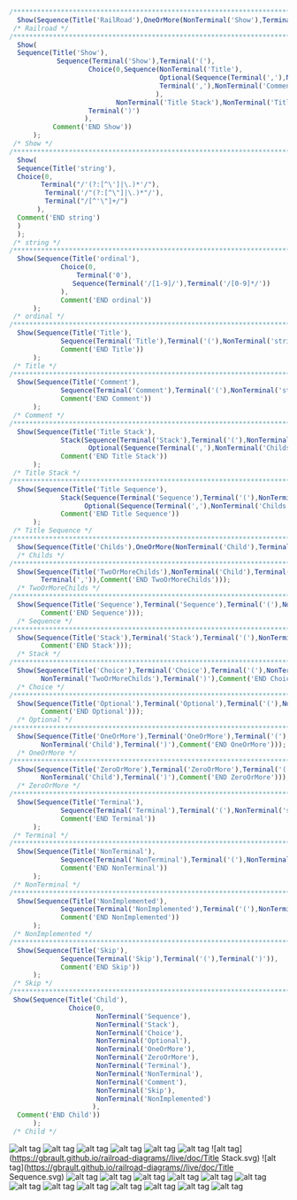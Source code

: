 ```javascript
/**************************************************************************************************************/ 
  Show(Sequence(Title('RailRoad'),OneOrMore(NonTerminal('Show'),Terminal(';')),Comment('END Railroad'))); 
 /* Railroad */ 
/**************************************************************************************************************/ 
  Show( 
  Sequence(Title('Show'),
            Sequence(Terminal('Show'),Terminal('('),
                    Choice(0,Sequence(NonTerminal('Title'),
                                      Optional(Sequence(Terminal(','),NonTerminal('Childs'))), 
                                      Terminal(','),NonTerminal('Comment') 
                                     ), 
                           NonTerminal('Title Stack'),NonTerminal('Title Sequence')), 
                    Terminal(')') 
                   ), 
           Comment('END Show')) 
      ); 
 /* Show */ 
/**************************************************************************************************************/ 
  Show( 
  Sequence(Title('string'), 
  Choice(0, 
   		Terminal("/'(?:[^\']|\.)*'/"), 
         Terminal('/"(?:[^\"]|\.)*"/'), 
         Terminal("/[^'\"]+/") 
  	   ), 
  Comment('END string') 
  ) 
  ); 
 /* string */ 
/**************************************************************************************************************/ 
  Show(Sequence(Title('ordinal'), 
             Choice(0, 
                 Terminal('0'), 
             	Sequence(Terminal('/[1-9]/'),Terminal('/[0-9]*/')) 
             ), 
             Comment('END ordinal')) 
      ); 
 /* ordinal */ 
/**************************************************************************************************************/ 
  Show(Sequence(Title('Title'), 
             Sequence(Terminal('Title'),Terminal('('),NonTerminal('string'),Terminal(')')), 
             Comment('END Title')) 
      ); 
 /* Title */ 
/**************************************************************************************************************/ 
  Show(Sequence(Title('Comment'), 
             Sequence(Terminal('Comment'),Terminal('('),NonTerminal('string'),Terminal(')')), 
             Comment('END Comment')) 
      ); 
 /* Comment */
/**************************************************************************************************************/ 
  Show(Sequence(Title('Title Stack'), 
             Stack(Sequence(Terminal('Stack'),Terminal('('),NonTerminal('Title')),
                    Optional(Sequence(Terminal(','),NonTerminal('Childs'))),Terminal(')')), 
             Comment('END Title Stack')) 
      ); 
 /* Title Stack */
/**************************************************************************************************************/ 
  Show(Sequence(Title('Title Sequence'), 
             Stack(Sequence(Terminal('Sequence'),Terminal('('),NonTerminal('Title')),
                   Optional(Sequence(Terminal(','),NonTerminal('Childs'))),Terminal(')')), 
             Comment('END Title Sequence')) 
      ); 
 /* Title Sequence */
/**************************************************************************************************************/ 
  Show(Sequence(Title('Childs'),OneOrMore(NonTerminal('Child'),Terminal(',')),Comment('END Childs'))); 
  /* Childs */
/**************************************************************************************************************/ 
  Show(Sequence(Title('TwoOrMoreChilds'),NonTerminal('Child'),Terminal(','),OneOrMore(NonTerminal('Child'),
		Terminal(',')),Comment('END TwoOrMoreChilds'))); 
  /* TwoOrMoreChilds */
/**************************************************************************************************************/ 
  Show(Sequence(Title('Sequence'),Terminal('Sequence'),Terminal('('),NonTerminal('Childs'),Terminal(')'),
		Comment('END Sequence'))); 
  /* Sequence */
/**************************************************************************************************************/ 
  Show(Sequence(Title('Stack'),Terminal('Stack'),Terminal('('),NonTerminal('Childs'),Terminal(')'),
  		Comment('END Stack'))); 
  /* Stack */ 
/**************************************************************************************************************/ 
  Show(Sequence(Title('Choice'),Terminal('Choice'),Terminal('('),NonTerminal('ordinal'),Terminal(','),
		NonTerminal('TwoOrMoreChilds'),Terminal(')'),Comment('END Choice'))); 
  /* Choice */
/**************************************************************************************************************/ 
  Show(Sequence(Title('Optional'),Terminal('Optional'),Terminal('('),NonTerminal('Child'),Terminal(')'),
		Comment('END Optional'))); 
  /* Optional */
/**************************************************************************************************************/ 
  Show(Sequence(Title('OneOrMore'),Terminal('OneOrMore'),Terminal('('),NonTerminal('Child'),Terminal(','),
		NonTerminal('Child'),Terminal(')'),Comment('END OneOrMore'))); 
  /* OneOrMore */
/**************************************************************************************************************/ 
  Show(Sequence(Title('ZeroOrMore'),Terminal('ZeroOrMore'),Terminal('('),NonTerminal('Child'),Terminal(','),
		NonTerminal('Child'),Terminal(')'),Comment('END ZeroOrMore'))); 
  /* ZeroOrMore */
/**************************************************************************************************************/ 
  Show(Sequence(Title('Terminal'), 
             Sequence(Terminal('Terminal'),Terminal('('),NonTerminal('string'),Terminal(')')), 
             Comment('END Terminal')) 
      ); 
 /* Terminal */
/**************************************************************************************************************/ 
  Show(Sequence(Title('NonTerminal'), 
             Sequence(Terminal('NonTerminal'),Terminal('('),NonTerminal('string'),Terminal(')')), 
             Comment('END NonTerminal')) 
      ); 
 /* NonTerminal */ 
/**************************************************************************************************************/ 
  Show(Sequence(Title('NonImplemented'), 
             Sequence(Terminal('NonImplemented'),Terminal('('),NonTerminal('string'),Terminal(')')), 
             Comment('END NonImplemented')) 
      ); 
 /* NonImplemented */ 
/**************************************************************************************************************/ 
  Show(Sequence(Title('Skip'), 
             Sequence(Terminal('Skip'),Terminal('('),Terminal(')')), 
             Comment('END Skip')) 
      ); 
 /* Skip */ 
/********************************************************************************************************************/ 
 Show(Sequence(Title('Child'), 
               Choice(0, 
                      NonTerminal('Sequence'), 
                      NonTerminal('Stack'), 
                      NonTerminal('Choice'), 
                      NonTerminal('Optional'), 
                      NonTerminal('OneOrMore'), 
                      NonTerminal('ZeroOrMore'), 
                      NonTerminal('Terminal'), 
                      NonTerminal('NonTerminal'), 
                      NonTerminal('Comment'), 
                      NonTerminal('Skip'), 
                      NonTerminal('NonImplemented') 
                     ), 
  Comment('END Child')) 
      ); 
 /* Child */
```
![alt tag](https://gbrault.github.io/railroad-diagrams//live/doc/RailRoad.svg)
![alt tag](https://gbrault.github.io/railroad-diagrams//live/doc/Show.svg)
![alt tag](https://gbrault.github.io/railroad-diagrams//live/doc/string.svg)
![alt tag](https://gbrault.github.io/railroad-diagrams//live/doc/ordinal.svg)
![alt tag](https://gbrault.github.io/railroad-diagrams//live/doc/Title.svg)
![alt tag](https://gbrault.github.io/railroad-diagrams//live/doc/Comment.svg)
![alt tag](https://gbrault.github.io/railroad-diagrams//live/doc/Title Stack.svg)
![alt tag](https://gbrault.github.io/railroad-diagrams//live/doc/Title Sequence.svg)
![alt tag](https://gbrault.github.io/railroad-diagrams//live/doc/Childs.svg)
![alt tag](https://gbrault.github.io/railroad-diagrams//live/doc/TwoOrMoreChilds.svg)
![alt tag](https://gbrault.github.io/railroad-diagrams//live/doc/Sequence.svg)
![alt tag](https://gbrault.github.io/railroad-diagrams//live/doc/Stack.svg)
![alt tag](https://gbrault.github.io/railroad-diagrams//live/doc/Choice.svg)
![alt tag](https://gbrault.github.io/railroad-diagrams//live/doc/Optional.svg)
![alt tag](https://gbrault.github.io/railroad-diagrams//live/doc/OneOrMore.svg)
![alt tag](https://gbrault.github.io/railroad-diagrams//live/doc/ZeroOrMore.svg)
![alt tag](https://gbrault.github.io/railroad-diagrams//live/doc/Terminal.svg)
![alt tag](https://gbrault.github.io/railroad-diagrams//live/doc/NonTerminal.svg)
![alt tag](https://gbrault.github.io/railroad-diagrams//live/doc/NonImplemented.svg)
![alt tag](https://gbrault.github.io/railroad-diagrams//live/doc/Skip.svg)
![alt tag](https://gbrault.github.io/railroad-diagrams//live/doc/Child.svg)

